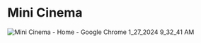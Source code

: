 # Mini Cinema

![Mini Cinema - Home - Google Chrome 1_27_2024 9_32_41 AM](https://github.com/akmweb/mini_cinema/assets/150655160/1d909fea-f997-453a-9d3d-1d9306dd1dbd)
